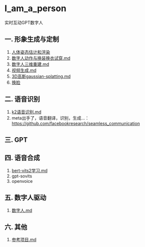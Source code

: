 # I_am_a_person
实时互动GPT数字人

## 一. 形象生成与定制
1. [人体姿态估计和渲染](人体姿态估计和渲染.md)
1. [数字人动作与换装换衣试穿.md](数字人动作与换装换衣试穿.md)
1. [数字人三维重建.md](数字人三维重建.md)
1. [视频生成.md](视频生成.md)
1. [3D高斯gaussian-splatting.md](3D高斯gaussian-splatting.md)
2. [换脸](换脸.md)

## 二. 语音识别
1. [k2语音识别.md](1.语音识别/k2语音识别.md)
1. meta出手了，语音翻译，识别，生成...：https://github.com/facebookresearch/seamless_communication

## 三. GPT

## 四. 语音合成
1. [bert-vits2学习.md](bert-vits2学习.md)
2. gpt-sovits
3. openvoice

## 五. 数字人驱动
1. [数字人.md](数字人.md)

## 六. 其他
1. [参考项目.md](参考项目.md)